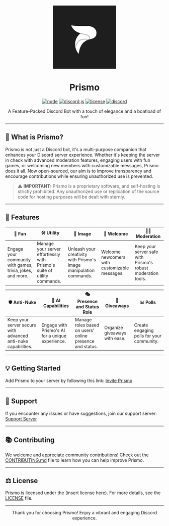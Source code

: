 <div align="center">

<p align="center">
  <img src="prismo.png" width="200" height="200">
</p>

# Prismo
[![node](https://img.shields.io/badge/node-v18.0.0-green)](#) [![discord.js](https://img.shields.io/badge/discord.js-latest-blue)](#) [![license](https://img.shields.io/badge/license-MIT-red)](#) [![discord](https://img.shields.io/discord/987749138743582811?color=7289da&logo=discord&logoColor=white)](https://discord.gg/prismo)

A Feature-Packed Discord Bot with a touch of elegance and a boatload of fun!
</div>

---

## 🎯 What is Prismo?

Prismo is not just a Discord bot, it's a multi-purpose companion that enhances your Discord server experience. Whether it's keeping the server in check with advanced moderation features, engaging users with fun games, or welcoming new members with customizable messages, Prismo does it all. Now open-sourced, our aim is to improve transparency and encourage contributions while ensuring unauthorized use is prevented. 

> ⚠️ **IMPORTANT:** Prismo is a proprietary software, and self-hosting is strictly prohibited. Any unauthorized use or replication of the source code for hosting purposes will be dealt with sternly.

---

## 🚀 Features

| 🎉 Fun | 🛠️ Utility | 📸 Image | 👋 Welcome | 👮‍♀️ Moderation |
|---|---|---|---|---|
| Engage your community with games, trivia, jokes, and more. | Manage your server effortlessly with Prismo's suite of utility commands. | Unleash your creativity with Prismo's image manipulation commands. | Welcome newcomers with customizable messages. | Keep your server safe with Prismo's robust moderation tools. |

| 🛡️ Anti-Nuke | 🧠 AI Capabilities | 🎭 Presence and Status Role | 🎈 Giveaways | 📊 Polls |
|---|---|---|---|---|
| Keep your server secure with advanced anti-nuke capabilities. | Engage with Prismo's AI for a unique experience. | Manage roles based on users' online presence and status. | Organize giveaways with ease. | Create engaging polls for your community. |

---

## 💡 Getting Started

Add Prismo to your server by following this link: [Invite Prismo](https://discord.com/api/oauth2/authorize?client_id=1024365860246278244&permissions=8&redirect_uri=https%3A%2F%2Fdiscord.gg%2FUAGA9htZCe&response_type=code&scope=bot%20applications.commands.permissions.update%20identify%20guilds)

---

## 📢 Support


If you encounter any issues or have suggestions, join our support server: [Support Server](https://discord.gg/prismo)

---

## 📚 Contributing

We welcome and appreciate community contributions! Check out the [CONTRIBUTING.md](./CONTRIBUTING.md) file to learn how you can help improve Prismo.

---

## ⚖️ License

Prismo is licensed under the (insert license here). For more details, see the [LICENSE](./LICENSE) file.

---

<div align="center">
Thank you for choosing Prismo! Enjoy a vibrant and engaging Discord experience.
</div>

